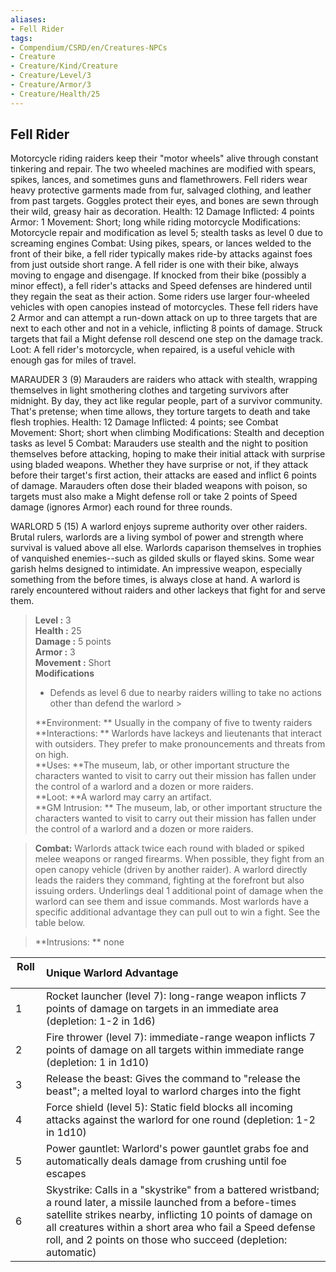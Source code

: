 ```yaml
---
aliases:
- Fell Rider
tags:
- Compendium/CSRD/en/Creatures-NPCs
- Creature
- Creature/Kind/Creature
- Creature/Level/3
- Creature/Armor/3
- Creature/Health/25
---
```


  
## Fell Rider  
Motorcycle riding raiders keep their "motor wheels" alive through constant tinkering and repair. The two wheeled machines are modified with spears, spikes, lances, and sometimes guns and flamethrowers. Fell riders wear heavy protective garments made from fur, salvaged clothing, and leather from past targets. Goggles protect their eyes, and bones are sewn through their wild, greasy hair as decoration.
Health: 12
Damage Inflicted: 4 points
Armor: 1
Movement: Short; long while riding motorcycle
Modifications: Motorcycle repair and modification as level 5; stealth tasks as level 0 due to screaming engines
Combat: Using pikes, spears, or lances welded to the front of their bike, a fell rider typically makes ride-by attacks against foes from just outside short range. A fell rider is one with their bike, always moving to engage and disengage. If knocked from their bike (possibly a minor effect), a fell rider's attacks and Speed defenses are hindered until they regain the seat as their action. Some riders use larger four-wheeled vehicles with open canopies instead of motorcycles. These fell riders have 2 Armor and can attempt a run-down attack on up to three targets that are next to each other and not in a vehicle, inflicting 8 points of damage. Struck targets that fail a Might defense roll descend one step on the damage track.
Loot: A fell rider's motorcycle, when repaired, is a useful vehicle with enough gas for miles of travel.

MARAUDER 3 (9)
Marauders are raiders who attack with stealth, wrapping themselves in light smothering clothes and targeting survivors after midnight. By day, they act like regular people, part of a survivor community. That's pretense; when time allows, they torture targets to death and take flesh trophies.
Health: 12 
Damage Inflicted: 4 points; see Combat 
Movement: Short; short when climbing 
Modifications: Stealth and deception tasks as level 5 
Combat: Marauders use stealth and the night to position themselves before attacking, hoping to make their initial attack with surprise using bladed weapons. Whether they have surprise or not, if they attack before their target's first action, their attacks are eased and inflict 6 points of damage. 
Marauders often dose their bladed weapons with poison, so targets must also make a Might defense roll or take 2 points of Speed damage (ignores Armor) each round for three rounds.

WARLORD 5 (15)
A warlord enjoys supreme authority over other raiders. Brutal rulers, warlords are a living symbol of power and strength where survival is valued above all else. 
Warlords caparison themselves in trophies of vanquished enemies--such as gilded skulls or flayed skins. Some wear garish helms designed to intimidate. An impressive weapon, especially something from the before times, is always close at hand. A warlord is rarely encountered without raiders and other lackeys that fight for and serve them.  

  
> **Level :** 3  
> **Health :** 25  
> **Damage :** 5 points  
> **Armor :** 3  
> **Movement :** Short  
> **Modifications**  
>- Defends as level 6 due to nearby raiders willing to take no actions other than defend the warlord >
>  
> **Environment: ** Usually in the company of five to twenty raiders  
> **Interactions: ** Warlords have lackeys and lieutenants that interact with outsiders. They prefer to make pronouncements and threats from on high.  
> **Uses: **The museum, lab, or other important structure the characters wanted to visit to carry out their mission has fallen under the control of a warlord and a dozen or more raiders.  
> **Loot: **A warlord may carry an artifact.  
> **GM Intrusion: ** The museum, lab, or other important structure the characters wanted to visit to carry out their mission has fallen under the control of a warlord and a dozen or more raiders.  

> **Combat:** 
> Warlords attack twice each round with bladed or spiked melee weapons or ranged firearms. When possible, they fight from an open canopy vehicle (driven by another raider). 
A warlord directly leads the raiders they command, fighting at the forefront but also issuing orders. Underlings deal 1 additional point of damage when the warlord can see them and issue commands. 
Most warlords have a specific additional advantage they can pull out to win a fight. See the table below.  
  

> **Intrusions: ** 
> none  
  

|  Roll &nbsp; &nbsp; &nbsp; | Unique Warlord Advantage  |  
| ------------- | :----------- |  
| 1 | Rocket launcher (level 7): long-range weapon inflicts 7 points of damage on targets in an immediate area (depletion: 1-2 in 1d6) |  
| 2 | Fire thrower (level 7): immediate-range weapon inflicts 7 points of damage on all targets within immediate range (depletion: 1 in 1d10) |  
| 3 | Release the beast: Gives the command to "release the beast"; a melted loyal to warlord charges into the fight |  
| 4 | Force shield (level 5): Static field blocks all incoming attacks against the warlord for one round (depletion: 1-2 in 1d10) |  
| 5 | Power gauntlet: Warlord's power gauntlet grabs foe and automatically deals damage from crushing until foe escapes |  
| 6 | Skystrike: Calls in a "skystrike" from a battered wristband; a round later, a missile launched from a  before-times satellite strikes nearby, inflicting 10 points of damage on all creatures within a short area who fail a Speed defense roll, and 2 points on those who succeed (depletion: automatic) |